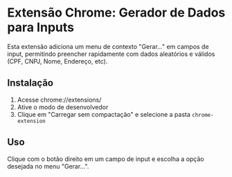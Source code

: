 # Extensão Chrome: Gerador de Dados para Inputs

Esta extensão adiciona um menu de contexto "Gerar..." em campos de input, permitindo preencher rapidamente com dados aleatórios e válidos (CPF, CNPJ, Nome, Endereço, etc).

## Instalação
1. Acesse chrome://extensions/
2. Ative o modo de desenvolvedor
3. Clique em "Carregar sem compactação" e selecione a pasta `chrome-extension`

## Uso
Clique com o botão direito em um campo de input e escolha a opção desejada no menu "Gerar...".
